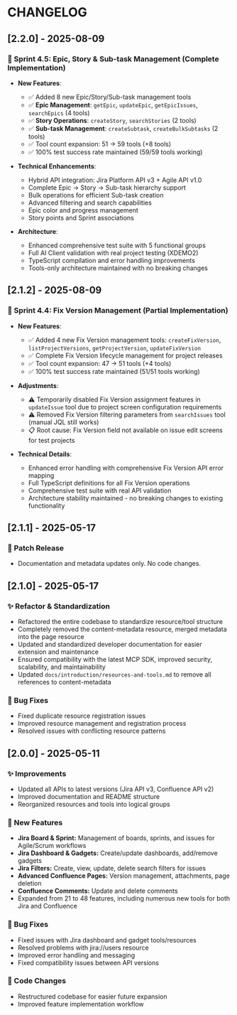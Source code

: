 # CHANGELOG

## [2.2.0] - 2025-08-09

### 🎯 Sprint 4.5: Epic, Story & Sub-task Management (Complete Implementation)
- **New Features**:
  - ✅ Added 8 new Epic/Story/Sub-task management tools
  - ✅ **Epic Management**: `getEpic`, `updateEpic`, `getEpicIssues`, `searchEpics` (4 tools)
  - ✅ **Story Operations**: `createStory`, `searchStories` (2 tools)
  - ✅ **Sub-task Management**: `createSubtask`, `createBulkSubtasks` (2 tools)
  - ✅ Tool count expansion: 51 → 59 tools (+8 tools)
  - ✅ 100% test success rate maintained (59/59 tools working)

- **Technical Enhancements**:
  - Hybrid API integration: Jira Platform API v3 + Agile API v1.0
  - Complete Epic → Story → Sub-task hierarchy support
  - Bulk operations for efficient Sub-task creation
  - Advanced filtering and search capabilities
  - Epic color and progress management
  - Story points and Sprint associations

- **Architecture**:
  - Enhanced comprehensive test suite with 5 functional groups
  - Full AI Client validation with real project testing (XDEMO2)
  - TypeScript compilation and error handling improvements
  - Tools-only architecture maintained with no breaking changes

## [2.1.2] - 2025-08-09

### 🔧 Sprint 4.4: Fix Version Management (Partial Implementation)
- **New Features**:
  - ✅ Added 4 new Fix Version management tools: `createFixVersion`, `listProjectVersions`, `getProjectVersion`, `updateFixVersion`
  - ✅ Complete Fix Version lifecycle management for project releases
  - ✅ Tool count expansion: 47 → 51 tools (+4 tools)
  - ✅ 100% test success rate maintained (51/51 tools working)

- **Adjustments**:
  - ⚠️ Temporarily disabled Fix Version assignment features in `updateIssue` tool due to project screen configuration requirements
  - ⚠️ Removed Fix Version filtering parameters from `searchIssues` tool (manual JQL still works)
  - 📋 Root cause: Fix Version field not available on issue edit screens for test projects

- **Technical Details**:
  - Enhanced error handling with comprehensive Fix Version API error mapping
  - Full TypeScript definitions for all Fix Version operations
  - Comprehensive test suite with real API validation
  - Architecture stability maintained - no breaking changes to existing functionality

## [2.1.1] - 2025-05-17

### 📝 Patch Release
- Documentation and metadata updates only. No code changes.

## [2.1.0] - 2025-05-17

### ✨ Refactor & Standardization
- Refactored the entire codebase to standardize resource/tool structure
- Completely removed the content-metadata resource, merged metadata into the page resource
- Updated and standardized developer documentation for easier extension and maintenance
- Ensured compatibility with the latest MCP SDK, improved security, scalability, and maintainability
- Updated `docs/introduction/resources-and-tools.md` to remove all references to content-metadata

### 🔧 Bug Fixes
- Fixed duplicate resource registration issues
- Improved resource management and registration process
- Resolved issues with conflicting resource patterns

## [2.0.0] - 2025-05-11

### ✨ Improvements
- Updated all APIs to latest versions (Jira API v3, Confluence API v2)
- Improved documentation and README structure
- Reorganized resources and tools into logical groups

### 🎉 New Features
- **Jira Board & Sprint:** Management of boards, sprints, and issues for Agile/Scrum workflows
- **Jira Dashboard & Gadgets:** Create/update dashboards, add/remove gadgets
- **Jira Filters:** Create, view, update, delete search filters for issues
- **Advanced Confluence Pages:** Version management, attachments, page deletion
- **Confluence Comments:** Update and delete comments
- Expanded from 21 to 48 features, including numerous new tools for both Jira and Confluence

### 🔧 Bug Fixes
- Fixed issues with Jira dashboard and gadget tools/resources
- Resolved problems with jira://users resource
- Improved error handling and messaging
- Fixed compatibility issues between API versions

### 🔄 Code Changes
- Restructured codebase for easier future expansion
- Improved feature implementation workflow 